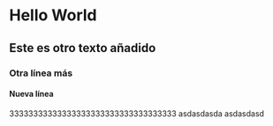 # Hello World
## Este es otro texto añadido
### Otra línea más
#### Nueva línea
33333333333333333333333333333333333
asdasdasda
asdasdasd
